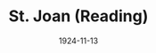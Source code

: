 ---
title: St. Joan (Reading)
date: 1924-11-13
closing_date: 
layout: productions
featured_image: 
image_caption:
image_credit:
playbill:
category:
Theatre: Theatre Jacksonville
cast:
  Chaplain: A.A.A. Silber
  Gentleman: Arthur Hatch
  Dunois: Burton Barrs
  Bertrand de Poulengy: Carl Bohenberger
  La Tremouille: Cecil H. Lichliter
  Joan: Dorothy Toomer
  Cauchon: Frank Dearing
  Bluebeard: Frank L'Engle
  Inquisitor: Gordon McCauley
  Ladvenu: H. Plant Osborne
  Robert de Baudricourt: Harvey Payne
  Steward: Harwood Rosser
  Executioner: Hugh McKay
  Soldier: J. Graham Higgins
  D'Estivet: John Holland
  Warwick: Kenneth Hunter
  Dauphin: Richard Grether
  Archbishop of Rheims: Wm. M. Toomer
crew:
  Director: 
    - Elizabeth V. Long
    - Mrs. H.L. Richmond
external_links:
---